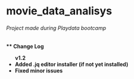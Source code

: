 # movie_data_analisys
<h6>Project made during Playdata bootcamp</h6>


<h4><dataset-downloader></h4>
  <b>** Change Log</b>
<ul>
  <b> v1.2 <b/>
  <li> Added .jq editor installer (if not yet installed) </li>
  <li> Fixed minor issues </li>
  </ul>
